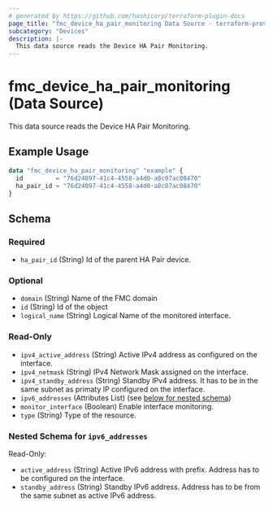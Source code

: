 ```yaml
---
# generated by https://github.com/hashicorp/terraform-plugin-docs
page_title: "fmc_device_ha_pair_monitoring Data Source - terraform-provider-fmc"
subcategory: "Devices"
description: |-
  This data source reads the Device HA Pair Monitoring.
---
```


# fmc_device_ha_pair_monitoring (Data Source)

This data source reads the Device HA Pair Monitoring.

## Example Usage

```terraform
data "fmc_device_ha_pair_monitoring" "example" {
  id         = "76d24097-41c4-4558-a4d0-a8c07ac08470"
  ha_pair_id = "76d24097-41c4-4558-a4d0-a8c07ac08470"
}
```

<!-- schema generated by tfplugindocs -->
## Schema

### Required

- `ha_pair_id` (String) Id of the parent HA Pair device.

### Optional

- `domain` (String) Name of the FMC domain
- `id` (String) Id of the object
- `logical_name` (String) Logical Name of the monitored interface.

### Read-Only

- `ipv4_active_address` (String) Active IPv4 address as configured on the interface.
- `ipv4_netmask` (String) IPv4 Network Mask assigned on the interface.
- `ipv4_standby_address` (String) Standby IPv4 address. It has to be in the same subnet as primaty IP configured on the interface.
- `ipv6_addresses` (Attributes List) (see [below for nested schema](#nestedatt--ipv6_addresses))
- `monitor_interface` (Boolean) Enable interface monitoring.
- `type` (String) Type of the resource.

<a id="nestedatt--ipv6_addresses"></a>
### Nested Schema for `ipv6_addresses`

Read-Only:

- `active_address` (String) Active IPv6 address with prefix. Address has to be configured on the interface.
- `standby_address` (String) Standby IPv6 address. Address has to be from the same subnet as active IPv6 address.
